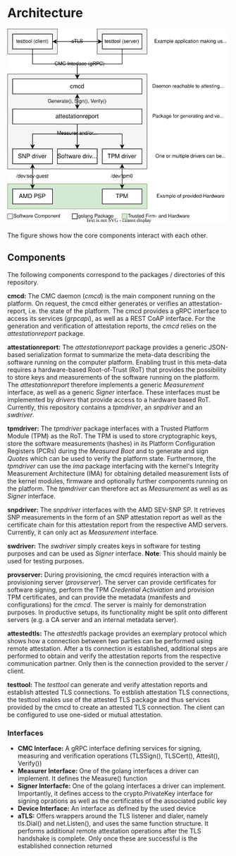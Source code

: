 # Architecture

![CMC, drivers and exemplary testtool as well as interface descriptions](./architecture.drawio.svg)

The figure shows how the core components interact with each other.

## Components
The following components correspond to the packages / directories of this repository.

__cmcd:__
The CMC daemon (*cmcd*) is the main component running on the platform. On request, the cmcd either
generates or verifies an attestation-report, i.e. the state of the platform. The cmcd provides
a gRPC interface to access its services (*grpcapi*), as well as a REST CoAP interface. For the
generation and verification of attestation reports, the *cmcd* relies on the *attestationreport*
package.

__attestationreport:__
The *attestationreport* package provides a generic JSON-based serialization format to summarize
the meta-data describing the software running on the computer platform. Enabling trust in this
meta-data requires a hardware-based Root-of-Trust (RoT) that provides the possibility to store keys
and measurements of the software running on the platform. The *attestationreport* therefore
implements a generic *Measurement* interface, as well as a generic *Signer* interface.
These interfaces must be implemented by *drivers* that provide access to a hardware based RoT.
Currently, this repository contains a *tpmdriver*, an *snpdriver* and an *swdriver*.

__tpmdriver:__
The *tpmdriver* package interfaces with a Trusted Platform Module (TPM) as the RoT.
The TPM is used to store cryptographic keys, store the software measurements (hashes) in its
Platform Configuration Registers (PCRs) during the *Measured Boot* and to generate and sign *Quotes*
which can be used to verify the platform state. Furthermore, the *tpmdriver* can use the *ima*
package interfacing with the kernel's Integrity Measurement Architecture (IMA) for obtaining
detailed measurement lists of the kernel modules, firmware and optionally further components
running on the platform. The *tpmdriver* can therefore act as *Measurement* as well as as
*Signer* interface.

__snpdriver:__
The *snpdriver* interfaces with the AMD SEV-SNP SP. It retrieves SNP measurements in the form of
an SNP attestation report as well as the certificate chain for this attestation report from the
respective AMD servers. Currently, it can only act as *Measurement* interface.

__swdriver:__
The *swdriver* simply creates keys in software for testing purposes and can be used as *Signer*
interface. **Note**: This should mainly be used for testing purposes.

__provserver:__
During provisioning, the cmcd requires interaction with a provisioning server (*provserver*). The
server can provide certificates for software signing, perform the TPM *Credential Activiation* and
provision TPM certificates, and can provide the metadata (manifests and configurations) for the
*cmcd*. The server is mainly for demonstration purposes. In productive setups, its functionality
might be split onto different servers (e.g. a CA server and an internal metadata server).

__attestedtls:__
The *attestedtls* package provides an exemplary protocol which shows how a connection between two
parties can be performed using remote attestation. After a tls connection is established, additional
steps are performed to obtain and verify the attestation reports from the respective communication
partner. Only then is the connection provided to the server / client.

__testtool:__
The *testtool* can generate and verify attestation reports and establish attested TLS connections.
To estblish attestation TLS connections, the testtool makes use of the attested TLS package and thus
services provided by the cmcd to create an attested TLS connection. The client can be configured to
use one-sided or mutual attestation.

### Interfaces
- __CMC Interface:__ A gRPC interface defining services for signing, measuring and verification
operations (TLSSign(), TLSCert(), Attest(), Verify())
- __Measurer Interface:__ One of the golang interfaces a driver can implement. It defines the
Measure() function
- __Signer Interfacfe:__ One of the golang interfaces a driver can implement. Importantly, it
defines access to the crypto.PrivateKey interface for signing oprations as well as the certificates
of the associated public key
- __Device Interface:__ An interface as defined by the used device
- __aTLS:__ Offers wrappers around the TLS listener and dialer, namely tls.Dial() and net.Listen(),
and uses the same function structure. It performs additional remote attestation operations after
the TLS handshake is complete. Only once these are successful is the established connection returned
